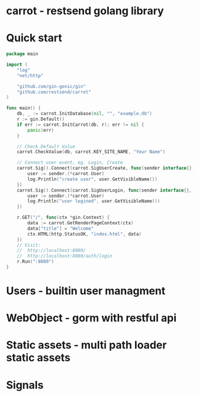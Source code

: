carrot - restsend golang library
====
# Quick start
```go
package main

import (
	"log"
	"net/http"

	"github.com/gin-gonic/gin"
	"github.com/restsend/carrot"
)

func main() {
	db, _ := carrot.InitDatabase(nil, "", "example.db")
	r := gin.Default()
	if err := carrot.InitCarrot(db, r); err != nil {
		panic(err)
	}

	// Check Default Value
	carrot.CheckValue(db, carrot.KEY_SITE_NAME, "Your Name")

	// Connect user event, eg. Login, Create
	carrot.Sig().Connect(carrot.SigUserCreate, func(sender interface{}, params ...interface{}) {
		user := sender.(*carrot.User)
		log.Println("create user", user.GetVisibleName())
	})
	carrot.Sig().Connect(carrot.SigUserLogin, func(sender interface{}, params ...interface{}) {
		user := sender.(*carrot.User)
		log.Println("user logined", user.GetVisibleName())
	})

	r.GET("/", func(ctx *gin.Context) {
		data := carrot.GetRenderPageContext(ctx)
		data["title"] = "Welcome"
		ctx.HTML(http.StatusOK, "index.html", data)
	})
	// Visit:
	//  http://localhost:8080/
	//  http://localhost:8080/auth/login
	r.Run(":8080")
}
```

# Users - builtin user managment

# WebObject - gorm with restful api

# Static assets - multi path loader static assets

# Signals 
